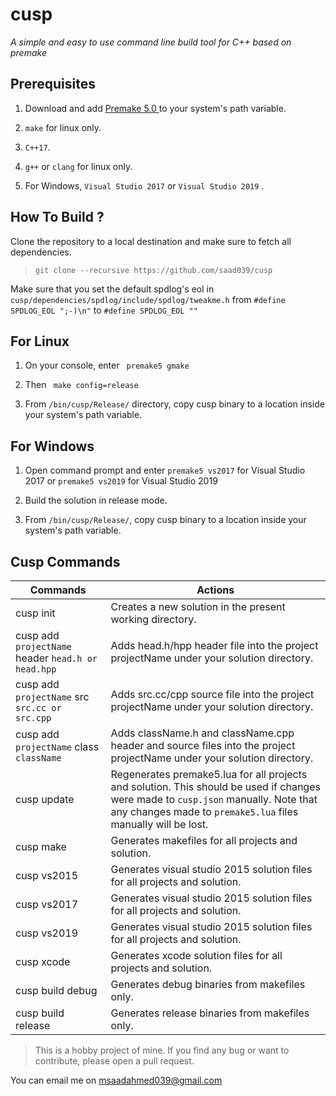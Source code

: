 # cusp

_A simple and easy to use command line build tool for C++ based on premake_


## Prerequisites

  

1. Download and add [ Premake 5.0 ](https://premake.github.io/) to your system's path variable.

2. ```make``` for linux only.
3. ```C++17```.
4. ```g++``` or ```clang``` for linux only.
5. For Windows, ```Visual Studio 2017``` or ```Visual Studio 2019``` .

  

## How To Build ?

  

Clone the repository to a local destination and make sure to fetch all dependencies.

> ```git clone --recursive https://github.com/saad039/cusp```

Make sure that you set the default spdlog's eol in ```cusp/dependencies/spdlog/include/spdlog/tweakme.h``` from ```#define SPDLOG_EOL ";-)\n"``` to ```#define SPDLOG_EOL ""```
  
  

## For Linux

  

1.  On your console, enter ``` premake5 gmake```

2. Then ``` make config=release```

3. From ```/bin/cusp/Release/``` directory, copy cusp binary to a location inside your system's path variable.

  

## For Windows

  

1. Open command prompt and enter ```premake5 vs2017``` for Visual Studio 2017 or ```premake5 vs2019``` for Visual Studio 2019

2. Build the solution in release mode.

3. From ```/bin/cusp/Release/```, copy cusp binary to a location inside your system's path variable.


## Cusp Commands

| Commands | Actions |
|---|---|
| cusp init | Creates a new solution in the present working directory. |
| cusp add ```projectName``` header ```head.h or head.hpp``` | Adds head.h/hpp header file into the project projectName under your solution directory. |
| cusp add ```projectName``` src ```src.cc or src.cpp``` | Adds src.cc/cpp source file into the project projectName under your solution directory. |
| cusp add ```projectName``` class ```className``` | Adds className.h and className.cpp header and source files into the project projectName under your solution directory. |
|cusp update | Regenerates premake5.lua for all projects and solution. This should be used if changes were made to ```cusp.json``` manually. Note that any changes made to ```premake5.lua``` files manually will be lost. |
|cusp make | Generates makefiles for all projects and solution. |
|cusp vs2015|Generates visual studio 2015 solution files for all projects and solution. |
|cusp vs2017|Generates visual studio 2015 solution files for all projects and solution. |
|cusp vs2019|Generates visual studio 2015 solution files for all projects and solution. |
|cusp xcode|Generates xcode solution files for all projects and solution. |
|cusp build debug |Generates debug binaries from makefiles only.|
|cusp build release |Generates release binaries from makefiles only.|


> This is a hobby project of mine. If you find any bug  or want to contribute, please open a pull request.

You can email me on msaadahmed039@gmail.com

